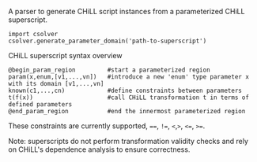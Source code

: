 A parser to generate CHiLL script instances from a parameterized CHiLL superscript.

    import csolver
    csolver.generate_parameter_domain('path-to-superscript')
    
CHiLL superscript syntax overview

    @begin_param_region         #start a parameterized region 
    param(x,enum,[v1,...,vn])   #introduce a new 'enum' type parameter x with its domain [v1,...,vn]
    known(c1,...,cn)            #define constraints between parameters
    t(f(x))                     #call CHiLL transformation t in terms of defined parameters
    @end_param_region           #end the innermost parameterized region

These constraints are currently supported, `==`, `!=`, `<`,`>`, `<=`, `>=`.

Note: superscripts do not perform transformation validity checks and rely on CHiLL's dependence analysis to ensure correctness.
